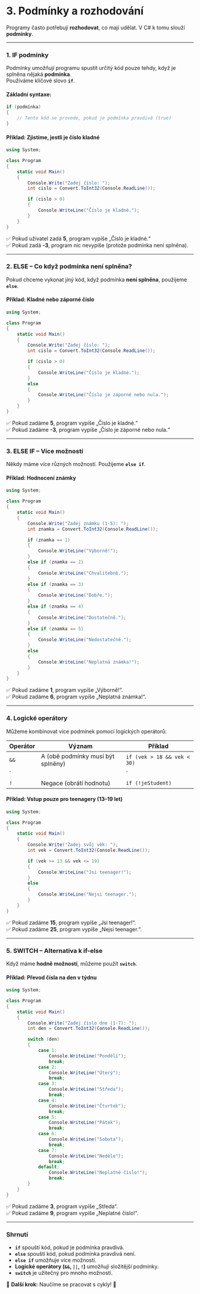 3\. Podmínky a rozhodování
=========================

Programy často potřebují **rozhodovat**, co mají udělat. V C# k tomu slouží **podmínky**.  

---

### **1. IF podmínky**  
Podmínky umožňují programu spustit určitý kód pouze tehdy, když je splněna nějaká **podmínka**.  
Používáme klíčové slovo **`if`**.

#### **Základní syntaxe:**
```csharp
if (podmínka)
{
    // Tento kód se provede, pokud je podmínka pravdivá (true)
}
```

#### **Příklad: Zjistíme, jestli je číslo kladné**
```csharp
using System;

class Program
{
    static void Main()
    {
        Console.Write("Zadej číslo: ");
        int cislo = Convert.ToInt32(Console.ReadLine());

        if (cislo > 0)
        {
            Console.WriteLine("Číslo je kladné.");
        }
    }
}
```
✅ Pokud uživatel zadá **5**, program vypíše „Číslo je kladné.“  
✅ Pokud zadá **-3**, program nic nevypíše (protože podmínka není splněna).  

---

### **2. ELSE – Co když podmínka není splněna?**  
Pokud chceme vykonat jiný kód, když podmínka **není splněna**, použijeme **`else`**.

#### **Příklad: Kladné nebo záporné číslo**
```csharp
using System;

class Program
{
    static void Main()
    {
        Console.Write("Zadej číslo: ");
        int cislo = Convert.ToInt32(Console.ReadLine());

        if (cislo > 0)
        {
            Console.WriteLine("Číslo je kladné.");
        }
        else
        {
            Console.WriteLine("Číslo je záporné nebo nula.");
        }
    }
}
```
✅ Pokud zadáme **5**, program vypíše „Číslo je kladné.“  
✅ Pokud zadáme **-3**, program vypíše „Číslo je záporné nebo nula.“  

---

### **3. ELSE IF – Více možností**  
Někdy máme více různých možností. Použijeme **`else if`**.

#### **Příklad: Hodnocení známky**
```csharp
using System;

class Program
{
    static void Main()
    {
        Console.Write("Zadej známku (1-5): ");
        int znamka = Convert.ToInt32(Console.ReadLine());

        if (znamka == 1)
        {
            Console.WriteLine("Výborně!");
        }
        else if (znamka == 2)
        {
            Console.WriteLine("Chvalitebně.");
        }
        else if (znamka == 3)
        {
            Console.WriteLine("Dobře.");
        }
        else if (znamka == 4)
        {
            Console.WriteLine("Dostatečně.");
        }
        else if (znamka == 5)
        {
            Console.WriteLine("Nedostatečně.");
        }
        else
        {
            Console.WriteLine("Neplatná známka!");
        }
    }
}
```
✅ Pokud zadáme **1**, program vypíše „Výborně!“.  
✅ Pokud zadáme **6**, program vypíše „Neplatná známka!“.  

---

### **4. Logické operátory**  
Můžeme kombinovat více podmínek pomocí logických operátorů:  

| Operátor | Význam | Příklad |
|----------|--------|---------|
| `&&` | A (obě podmínky musí být splněny) | `if (vek > 18 && vek < 30)` |
| `||` | Nebo (stačí, aby jedna podmínka byla splněna) | `if (vek < 10 || vek > 60)` |
| `!` | Negace (obrátí hodnotu) | `if (!jeStudent)` |

#### **Příklad: Vstup pouze pro teenagery (13–19 let)**
```csharp
using System;

class Program
{
    static void Main()
    {
        Console.Write("Zadej svůj věk: ");
        int vek = Convert.ToInt32(Console.ReadLine());

        if (vek >= 13 && vek <= 19)
        {
            Console.WriteLine("Jsi teenager!");
        }
        else
        {
            Console.WriteLine("Nejsi teenager.");
        }
    }
}
```
✅ Pokud zadáme **15**, program vypíše „Jsi teenager!“.  
✅ Pokud zadáme **25**, program vypíše „Nejsi teenager.“.  

---

### **5. SWITCH – Alternativa k if-else**  
Když máme **hodně možností**, můžeme použít **`switch`**.  

#### **Příklad: Převod čísla na den v týdnu**
```csharp
using System;

class Program
{
    static void Main()
    {
        Console.Write("Zadej číslo dne (1-7): ");
        int den = Convert.ToInt32(Console.ReadLine());

        switch (den)
        {
            case 1:
                Console.WriteLine("Pondělí");
                break;
            case 2:
                Console.WriteLine("Úterý");
                break;
            case 3:
                Console.WriteLine("Středa");
                break;
            case 4:
                Console.WriteLine("Čtvrtek");
                break;
            case 5:
                Console.WriteLine("Pátek");
                break;
            case 6:
                Console.WriteLine("Sobota");
                break;
            case 7:
                Console.WriteLine("Neděle");
                break;
            default:
                Console.WriteLine("Neplatné číslo!");
                break;
        }
    }
}
```
✅ Pokud zadáme **3**, program vypíše „Středa“.  
✅ Pokud zadáme **9**, program vypíše „Neplatné číslo!“.  

---

### **Shrnutí**  
- **`if`** spouští kód, pokud je podmínka pravdivá.  
- **`else`** spouští kód, pokud podmínka pravdivá není.  
- **`else if`** umožňuje více možností.  
- **Logické operátory (`&&`, `||`, `!`)** umožňují složitější podmínky.  
- **`switch`** je užitečný pro mnoho možností.  

🔹 **Další krok:** Naučíme se pracovat s cykly! 🚀